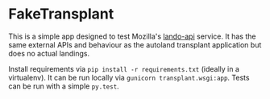 # FakeTransplant

This is a simple app designed to test Mozilla's [lando-api][] service.
It has the same external APIs and behaviour as the autoland transplant
application but does no actual landings.

Install requirements via `pip install -r requirements.txt` (ideally in a
virtualenv).  It can be run locally via `gunicorn transplant.wsgi:app`.
Tests can be run with a simple `py.test`.

[lando-api]: https://github.com/mozilla-conduit/lando-api
